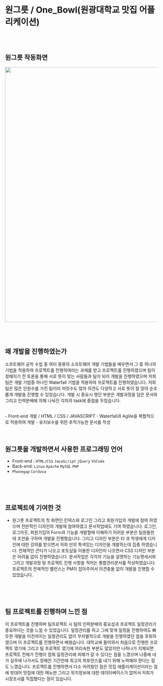 # 원그릇 / One_Bowl(원광대학교 맛집 어플리케이션)

</br>
</br>

## 원그릇 작동화면
<div>
  <img width="840" src="https://user-images.githubusercontent.com/46414224/96336259-7b62d180-10b9-11eb-9463-31d5d8ef4888.png">
</div>  

</br>
</br>
</br>

## 왜 개발을 진행하였는가

소프트웨어 공학 수업 중 여러 종류의 소프트웨어 개발 기법들을 배우면서 그 중 하나의 기법을 적용하여 프로젝트를 진행하여라는 과제를 받고 프로젝트를 진행하였으며 팀이 정해지기 전 토론을 통해 서로 뜻이 맞는 사람들과 팀이 되어 개발을 진행하였으며 저희 팀은 개발 기법중 하나인 Waterfall 기법을 적용하여 프로젝트를 진행하였습니다. 저희 팀은 많은 인원수를 가진 팀이라 머릿수도 많아 의견도 다양하고 서로 뜻이 잘 맞아 순조롭게 개발을 진행할 수 있었습니다. 개발 시 중요시 했던 부분은 개발과정을 담은 문서와 그리고 인력분배에 의해 나눠진 각자의 task에 중점을 두었습니다.

  
</br>
 - Front-end 개발 / HTML / CSS / JAVASCRIPT
 - Waterfall과 Aglile을 복합적으로 적용하여 개발
 - 유지보수를 위한 추적가능한 문서를 작성


</br>
</br>
</br>

## 원그릇을 개발하면서 사용한 프로그래밍 언어

 - Front-end : `HTML/CSS` `JavaScript` `jQuery` `VSCode`  
 - Back-end:  `Linux` `Apache` `MySQL` `PHP`  
 - `Phonegap` `Cordova`  
 
</br>
</br>
</br>

## 프로젝트에 기여한 것

 - 원그릇 프로젝트의 첫 화면인 인덱스와 로그인 그리고 회원가입의 개발에 참여 하였으며 전반적인 디자인의 개발에 참여하였고 문서작업에도 기여 하였습니다. 로그인, 로그아웃, 회원가입의 Form과 기능을 개발할때 이해하기 어려운 부분은 팀원들한테 조언을 구하며 개발을 진행했습니다. 그리고 디자인 부분은 타 과 학생에게 디자인에 대한 강의를 받으면서 저희 만의 특색있는 디자인을 개발하는데 집중 하였습니다. 전체적인 콘티가 나오고 포토샵을 이용한 디자인이 나오면서 CSS 디자인 부분은 어려움 없이 진행하였습니다. 문서작업은 각각의 기능을 설명하는 기능명세서와 그리고 개발과정 및 프로젝트 진행 사항을 적어논 통합관리문서를 작성하였습니다. 프로젝트의 전체적인 벨런스는 PM이 잡아주어서 의견충돌 없이 개발을 진행할 수 있었습니다.
 
</br>
</br>
</br>

## 팀 프로젝트를 진행하며 느낀 점

 이 프로젝트를 진행하며 팀프로젝트 시 팀의 인력분배의 중요성과 프로젝트 일정관리가 중요하다는 것을 느낄 수 있었습니다. 일정관리를 하고 그에 맞게 일정을 진행하여도 빠듯한 개발을 이전까지는 일정관리도 없이 무차별적으로 개발을 진행하였던 점을 후회하였으며 이 프로젝트를 진행하면서 배웠습니다. 대학교에 들어와서 처음으로 진행한 프로젝트 였기에 그리고 팀 프로젝트 였기에 어리숙한 부분도 많았지만 나하나가 지체되면 프로젝트 전체가 진행이 멈춰 일정관리에 피해가 갈 수 있다는 점을 느꼈으며 나중에 내가 실무에 나가서도 정해진 기간안에 최고의 퍼포먼스를 내기 위해 노력해야 한다는 점도 느꼈습니다. 프로젝트를 진행하면서 다소 어려웠던 점은 맛집 애플리케이션이라는 점에 빗대어 맛집에 대한 메뉴판 그리고 위치정보에 대한 데이터베이스가 없어서 저희가 시장조사를 직접했다는 점이 있습니다.

</br>
</br>
